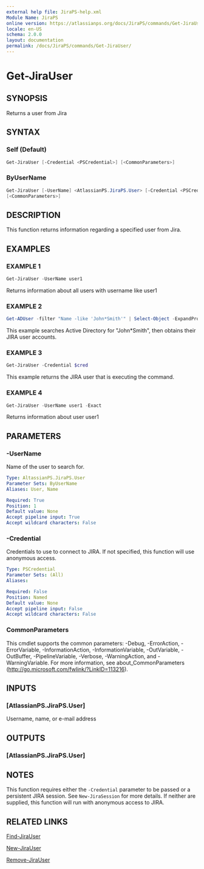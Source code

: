 ```yaml
---
external help file: JiraPS-help.xml
Module Name: JiraPS
online version: https://atlassianps.org/docs/JiraPS/commands/Get-JiraUser/
locale: en-US
schema: 2.0.0
layout: documentation
permalink: /docs/JiraPS/commands/Get-JiraUser/
---
```

# Get-JiraUser

## SYNOPSIS

Returns a user from Jira

## SYNTAX

### Self (Default)

```powershell
Get-JiraUser [-Credential <PSCredential>] [<CommonParameters>]
```

### ByUserName

```powershell
Get-JiraUser [-UserName] <AtlassianPS.JiraPS.User> [-Credential <PSCredential>]
[<CommonParameters>]
```

## DESCRIPTION

This function returns information regarding a specified user from Jira.

## EXAMPLES

### EXAMPLE 1

```powershell
Get-JiraUser -UserName user1
```

Returns information about all users with username like user1

### EXAMPLE 2

```powershell
Get-ADUser -filter "Name -like 'John*Smith'" | Select-Object -ExpandProperty samAccountName | Get-JiraUser -Credential $cred
```

This example searches Active Directory for "John*Smith", then obtains their JIRA user accounts.

### EXAMPLE 3

```powershell
Get-JiraUser -Credential $cred
```

This example returns the JIRA user that is executing the command.

### EXAMPLE 4

```powershell 
Get-JiraUser -UserName user1 -Exact
```

Returns information about user user1

## PARAMETERS

### -UserName

Name of the user to search for.

```yaml
Type: AltassianPS.JiraPS.User
Parameter Sets: ByUserName
Aliases: User, Name

Required: True
Position: 1
Default value: None
Accept pipeline input: True
Accept wildcard characters: False
```

### -Credential

Credentials to use to connect to JIRA.
If not specified, this function will use anonymous access.

```yaml
Type: PSCredential
Parameter Sets: (All)
Aliases:

Required: False
Position: Named
Default value: None
Accept pipeline input: False
Accept wildcard characters: False
```

### CommonParameters

This cmdlet supports the common parameters: -Debug, -ErrorAction,
-ErrorVariable, -InformationAction, -InformationVariable, -OutVariable,
-OutBuffer, -PipelineVariable, -Verbose, -WarningAction, and -WarningVariable.
For more information, see about_CommonParameters (<http://go.microsoft.com/fwlink/?LinkID=113216>).

## INPUTS

### [AtlassianPS.JiraPS.User]

Username, name, or e-mail address

## OUTPUTS

### [AtlassianPS.JiraPS.User]

## NOTES

This function requires either the `-Credential` parameter to be passed
or a persistent JIRA session. See `New-JiraSession` for more details.
If neither are supplied, this function will run with anonymous access to JIRA.

## RELATED LINKS

[Find-JiraUser](../Find-JiraUser/)

[New-JiraUser](../New-JiraUser/)

[Remove-JiraUser](../Remove-JiraUser/)

